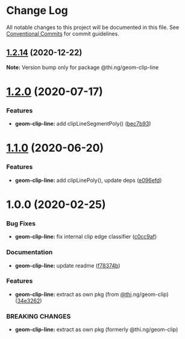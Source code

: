 # Change Log

All notable changes to this project will be documented in this file.
See [Conventional Commits](https://conventionalcommits.org) for commit guidelines.

## [1.2.14](https://github.com/thi-ng/umbrella/compare/@thi.ng/geom-clip-line@1.2.13...@thi.ng/geom-clip-line@1.2.14) (2020-12-22)

**Note:** Version bump only for package @thi.ng/geom-clip-line





# [1.2.0](https://github.com/thi-ng/umbrella/compare/@thi.ng/geom-clip-line@1.1.4...@thi.ng/geom-clip-line@1.2.0) (2020-07-17)


### Features

* **geom-clip-line:** add clipLineSegmentPoly() ([bec7b93](https://github.com/thi-ng/umbrella/commit/bec7b93f13450a02ca62995992d1f488d2ff24be))





# [1.1.0](https://github.com/thi-ng/umbrella/compare/@thi.ng/geom-clip-line@1.0.19...@thi.ng/geom-clip-line@1.1.0) (2020-06-20)


### Features

* **geom-clip-line:** add clipLinePoly(), update deps ([e096efd](https://github.com/thi-ng/umbrella/commit/e096efdbe71549a781daa5b154c47e5e0eea33d1))





# 1.0.0 (2020-02-25)


### Bug Fixes

* **geom-clip-line:** fix internal clip edge classifier ([c0cc9af](https://github.com/thi-ng/umbrella/commit/c0cc9af93293b3e68e9d5724874039e16bd6835e))


### Documentation

* **geom-clip-line:** update readme ([f78374b](https://github.com/thi-ng/umbrella/commit/f78374bec7dfe6227faaf699ab51e9a129ade922))


### Features

* **geom-clip-line:** extract as own pkg (from [@thi](https://github.com/thi).ng/geom-clip) ([34e3262](https://github.com/thi-ng/umbrella/commit/34e3262f8784df44f4adb729110d37513fccdfb3))


### BREAKING CHANGES

* **geom-clip-line:** extract as own pkg (formerly @thi.ng/geom-clip)
